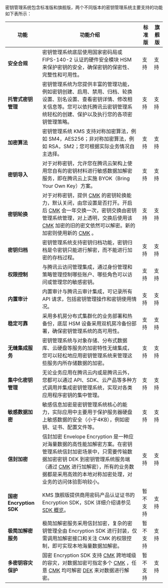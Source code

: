 密钥管理系统包含标准版和旗舰版，两个不同版本的密钥管理系统主要支持的功能如下表所示：

| 功能                | 功能介绍                                                     | 标准版 | 旗舰版 |
| ------------------- | ------------------------------------------------------------ | ------ | ------ |
| **安全合规**            | 密钥管理系统底层使用国家密码局或 FIPS-140-2  认证的硬件安全模块 HSM 来保护密钥的安全，确保密钥的保密性、完整性和可用性。 | 支持   | 支持   |
| **托管式密钥管理**      | 密钥管理系统为您提供丰富的管理功能，例如密钥创建、启用、禁用、归档、轮换设置、别名设置、查看密钥详情、修改相关信息等。您可以依托腾讯云密钥管理系统轻松的创建、保护以及执行您的各项密钥管理策略。 | 支持   | 支持   |
| **加密算法**            | 密钥管理系统 KMS  支持对称加密算法，例如 SM4，AES256；非对称加密算法，例如 RSA，SM2；您可根据实际业务情况自主选择。 | 支持   | 支持   |
| **密钥导入**            | 对于对称密钥，允许您在腾讯云架构上使用您自有的密钥材料进行敏感数据加解密服务，即在腾讯云上实施  BYOK（Bring Your Own Key）方案。 | 支持   | 支持   |
| **密钥轮换**            | 对于对称密钥，提供 [CMK](https://cloud.tencent.com/document/product/573/8781#Y) 的密钥轮换能力，默认关闭，由您设置是否打开。开启后 [CMK](https://cloud.tencent.com/document/product/573/8781#Y) 会一年交换一次，密钥交换由密钥管理系统管理，对上透明，交换后使用该 [CMK](https://cloud.tencent.com/document/product/573/8781#Y) 加密的旧的密文依然可以解密。新的加密则使用新的 [CMK](https://cloud.tencent.com/document/product/573/8781#Y) 。 | 支持   | 支持   |
| **密钥归档**            | 密钥管理系统支持密钥归档功能，密钥归档是令密钥只能进行解密，而不能进行加密的存档过程。 | 支持   | 支持   |
| **权限控制**            | 与腾讯云访问管理集成，通过身份管理和策略管理控制哪些账户、哪些角色可以访问或管理您的敏感密钥。 | 支持   | 支持   |
| **内置审计**            | 内置审计与腾讯云审计集成，可记录所有  API 请求，包括密钥管理操作和密钥使用情况。 | 支持   | 支持   |
| **稳定可靠**            | 采用多机房分布式集群化的业务部署和热备份，底层 HSM  设备采用双机房冷备份部署，确保密钥管理系统的高可用性。 | 支持   | 支持   |
| **无缝集成服务**        | 密钥管理系统与对象存储、分布式数据库、云硬盘等服务的加密特性无缝集成，您可以轻松地应用密钥管理系统来管理这些服务内所存储数据的加密。 | 支持   | 支持   |
| **集中化密钥管理**      | 无论业务应用在腾讯云内或是腾讯云外，您都可以通过  API、SDK、云产品等多种方式调用并集成密钥管理系统，实现对各类应用程序密钥的集中管理。 | 支持   | 支持   |
| **敏感数据加密**        | 敏感信息加密是密钥管理系统核心的能力，实际应用中主要用于保护服务器硬盘上敏感数据的安全（小于4KB），例如密钥、证书、配置文件等。 | 支持   | 支持   |
| **信封加密**            | 信封加密 Envelope  Encryption 是一种应对海量数据的高性能加解密方案。在密钥管理系统信封加密场景中，只需要传输数据加密密钥 DEK 到密钥管理系统服务端（通过 [CMK](https://cloud.tencent.com/document/product/573/8781#Y) 进行加解密），所有的业务数据都是采用高效的本地对称加密处理，对业务的访问体验影响较小。 | 支持   | 支持   |
| **国密 Encryption SDK** | KMS   旗舰版提供商用密码产品认证证书的 Encryption SDK，SDK 详细介绍请参见 [SDK 概览](https://cloud.tencent.com/document/product/573/49385)。 | 暂不支持   | 支持   |
| **极简加解密服务**      | 极简加解密服务采用信封加密，复杂的密钥管理全由 Encryption  SDK 进行封装，仅需调用加解密接口和关注 CMK 的权限控制，即可实现本地海量数据加解密。 | 暂不支持  | 支持   |
| **多密钥容灾保护**      | 国密 Encryption SDK 支持 [CMK](https://cloud.tencent.com/document/product/573/8781#Y) 跨地域级的容灾，对数据加密可指定多个 [CMK](https://cloud.tencent.com/document/product/573/8781#Y) ，任意 [CMK](https://cloud.tencent.com/document/product/573/8781#Y) 均可解密 [DEK](https://cloud.tencent.com/document/product/573/8781#S) 来对数据进行解密。 | 暂不支持    | 支持   |
